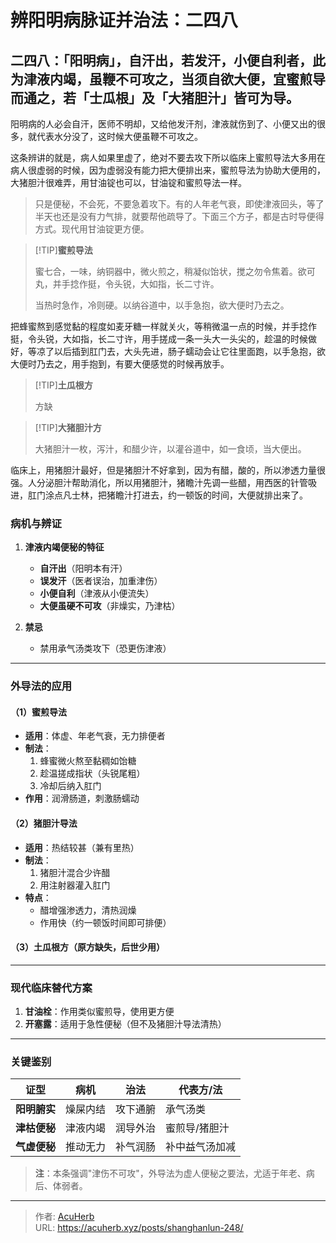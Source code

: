 # 辨阳明病脉证并治法：二四八


## 二四八：「阳明病」，自汗出，若发汗，小便自利者，此为津液内竭，虽鞭不可攻之，当须自欲大便，宜蜜煎导而通之，若「士瓜根」及「大猪胆汁」皆可为导。

<!--more-->

阳明病的人必会自汗，医师不明却，又给他发汗剂，津液就伤到了、小便又出的很多，就代表水分没了，这时候大便虽鞭不可攻之。

这条辨讲的就是，病人如果里虚了，绝对不要去攻下所以临床上蜜煎导法大多用在病人很虚弱的时候，因为虚弱没有能力把大便排出来，蜜煎导法为协助大便用的，大猪胆汁很难弄，用甘油锭也可以，甘油锭和蜜煎导法一样。

> 只是便秘，不会死，不要急着攻下。有的人年老气衰，即使津液回头，等了半天也还是没有力气排，就要帮他疏导了。下面三个方子，都是古时导便得方式。现代用甘油锭更方便。

> [!TIP]**蜜煎导法**
> 
> 蜜七合，一味，纳铜器中，微火煎之，稍凝似饴状，搅之勿令焦着。欲可丸，并手捻作挺，令头锐，大如指，长二寸许。
> 
> 当热时急作，冷则硬。以纳谷道中，以手急抱，欲大便时乃去之。

把蜂蜜熬到感觉黏的程度如麦牙糖一样就关火，等稍微温一点的时候，并手捻作挺，令头锐，大如指，长二寸许，用手搓成一条一头大一头尖的，趁温的时候做好，等凉了以后插到肛门去，大头先进，肠子蠕动会让它往里面跑，以手急抱，欲大便时乃去之，用手抱到，有要大便感觉的时候再放手。

> [!TIP]**土瓜根方**
> 
> 方缺

> [!TIP]**大猪胆汁方**
> 
> 大猪胆汁一枚，泻汁，和醋少许，以灌谷道中，如一食顷，当大便出。

临床上，用猪胆汁最好，但是猪胆汁不好拿到，因为有醋，酸的，所以渗透力量很强。人分泌胆汁帮助消化，所以用猪胆汁，猪瞻汁先调一些醋，用西医的针管吸进，肛门涂点凡士林，把猪瞻汁打进去，约一顿饭的时间，大便就排出来了。

### **病机与辨证**  
1. **津液内竭便秘的特征**  
   - **自汗出**（阳明本有汗）  
   - **误发汗**（医者误治，加重津伤）  
   - **小便自利**（津液从小便流失）  
   - **大便虽硬不可攻**（非燥实，乃津枯）  

2. **禁忌**  
   - 禁用承气汤类攻下（恐更伤津液）  

---

### **外导法的应用**  
#### **（1）蜜煎导法**  
- **适用**：体虚、年老气衰，无力排便者  
- **制法**：  
  1. 蜂蜜微火熬至黏稠如饴糖  
  2. 趁温搓成指状（头锐尾粗）  
  3. 冷却后纳入肛门  
- **作用**：润滑肠道，刺激肠蠕动  

#### **（2）猪胆汁导法**  
- **适用**：热结较甚（兼有里热）  
- **制法**：  
  1. 猪胆汁混合少许醋  
  2. 用注射器灌入肛门  
- **特点**：  
  - 醋增强渗透力，清热润燥  
  - 作用快（约一顿饭时间即可排便）  

#### **（3）土瓜根方**（原方缺失，后世少用）  

---

### **现代临床替代方案**  
1. **甘油栓**：作用类似蜜煎导，使用更方便  
2. **开塞露**：适用于急性便秘（但不及猪胆汁导法清热）  

---

### **关键鉴别**  
| **证型**         | **病机**       | **治法**       | **代表方/法**  |  
|-------------------|----------------|----------------|----------------|  
| **阳明腑实**     | 燥屎内结      | 攻下通腑       | 承气汤类       |  
| **津枯便秘**     | 津液内竭      | 润导外治       | 蜜煎导/猪胆汁  |  
| **气虚便秘**     | 推动无力      | 补气润肠       | 补中益气汤加减 |  

> **注**：本条强调"津伤不可攻"，外导法为虚人便秘之要法，尤适于年老、病后、体弱者。

---

> 作者: [AcuHerb](https://acuherb.xyz)  
> URL: https://acuherb.xyz/posts/shanghanlun-248/  

